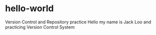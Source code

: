 # hello-world
Version Control and Repository practice
Hello my name is Jack Loo and practicing Version Control System
